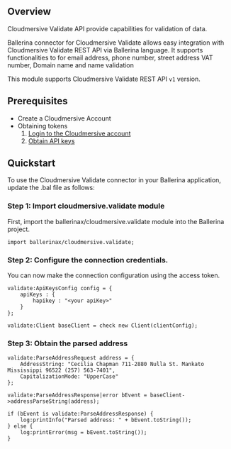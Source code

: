 ## Overview
Cloudmersive Validate API provide capabilities for validation of data.

Ballerina connector for Cloudmersive Validate allows easy integration with Cloudmersive Validate REST API via Ballerina language. 
It supports functionalities to for email address, phone number, street address VAT number, Domain name and name validation

This module supports Cloudmersive Validate REST API `v1` version.
 
## Prerequisites
* Create a Cloudmersive Account
* Obtaining tokens
    1. [Login to the Cloudmersive account](https://account.cloudmersive.com/login)
    2. [Obtain API keys](https://account.cloudmersive.com/keys)

## Quickstart
To use the Cloudmersive Validate connector in your Ballerina application, update the .bal file as follows:
### Step 1: Import cloudmersive.validate module
First, import the ballerinax/cloudmersive.validate module into the Ballerina project.
```ballerina
import ballerinax/cloudmersive.validate;
```
### Step 2: Configure the connection credentials.
You can now make the connection configuration using the access token.
```ballerina
validate:ApiKeysConfig config = {
    apiKeys : {
        hapikey : "<your apiKey>"
    }
};

validate:Client baseClient = check new Client(clientConfig);

```
### Step 3: Obtain the parsed address

```ballerina
validate:ParseAddressRequest address = {
    AddressString: "Cecilia Chapman 711-2880 Nulla St. Mankato Mississippi 96522 (257) 563-7401",
    CapitalizationMode: "UpperCase"
};

validate:ParseAddressResponse|error bEvent = baseClient->addressParseString(address);

if (bEvent is validate:ParseAddressResponse) {
    log:printInfo("Parsed address: " + bEvent.toString());
} else {
    log:printError(msg = bEvent.toString());
}

``` 